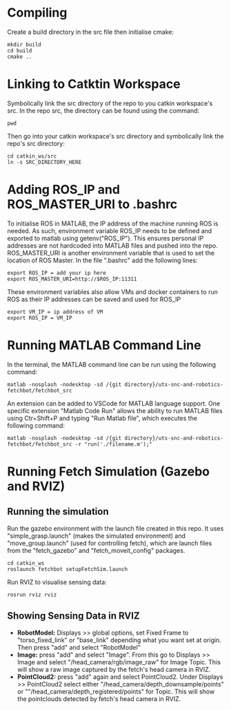 # Compiling

Create a build directory in the src file then initialise cmake:

```
mkdir build
cd build
cmake ..
```

# Linking to Catktin Workspace

Symbolically link the src directory of the repo to you catkin workspace's src. In the repo src, the directory can be found using the command:

```
pwd
```

Then go into your catkin workspace's src directory and symbolically link the repo's src directory:

```
cd catkin_ws/src
ln -s SRC_DIRECTORY_HERE
```

# Adding ROS_IP and ROS_MASTER_URI to .bashrc
To initialise ROS in MATLAB, the IP address of the machine running ROS is needed. As such, environment variable ROS_IP needs to be defined and exported to matlab using getenv("ROS_IP"). This ensures personal IP addresses are not hardcoded into MATLAB files and pushed into the repo. ROS_MASTER_URI is another environment variable that is used to set the location of ROS Master. In the file ".bashrc" add the following lines:

```
export ROS_IP = add your ip here
export ROS_MASTER_URI=http://$ROS_IP:11311
```
These environment variables also allow VMs and docker containers to run ROS as their IP addresses can be saved and used for ROS_IP

```
export VM_IP = ip address of VM
export ROS_IP = VM_IP
```

# Running MATLAB Command Line
In the terminal, the MATLAB command line can be run using the following command:

```
matlab -nosplash -nodesktop -sd /{git directory}/uts-snc-and-robotics-fetchbot/fetchbot_src
```
An extension can be added to VSCode for MATLAB language support. One specific extension "Matlab Code Run" allows the ability to run MATLAB files using
Ctr+Shift+P and typing "Run Matlab file", which executes the following command:

```
matlab -nosplash -nodesktop -sd /{git directory}/uts-snc-and-robotics-fetchbot/fetchbot_src -r "run('./filename.m');"
```

# Running Fetch Simulation (Gazebo and RVIZ)

## Running the simulation

Run the gazebo environment with the launch file created in this repo. It uses "simple_grasp.launch" (makes the simulated environment) and "move_group.launch" (used for controlling fetch), which are launch files from the "fetch_gazebo" and "fetch_moveit_config" packages.

``` 
cd catkin_ws
roslaunch fetchbot setupFetchSim.launch
```

Run RVIZ to visualise sensing data:

```
rosrun rviz rviz
```

## Showing Sensing Data in RVIZ

- **RobotModel:** Displays >> global options, set Fixed Frame to "torso_fixed_link" or "base_link" depending what you want set at origin. Then press "add" and select "RobotModel"
- **Image:** press "add" and select "Image". From this go to Displays >> Image and select "/head_camera/rgb/image_raw" for Image Topic. This will show a raw image captured by the fetch's head camera in RVIZ.
- **PointCloud2:** press "add" again and select PointCloud2. Under Displays >> PointCloud2 select either "/head_camera/depth_downsample/points" or ""/head_camera/depth_registered/points" for Topic. This will show the pointclouds detected by fetch's head camera in RVIZ.

